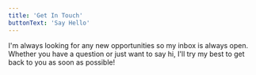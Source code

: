 ```yaml
---
title: 'Get In Touch'
buttonText: 'Say Hello'
---
```


I'm always looking for any new opportunities so my inbox is always open. Whether you have a question or just want to say hi, I'll try my best to get back to you as soon as possible!

